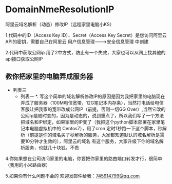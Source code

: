 # DomainNmeResolutionIP
阿里云域名解析（动态）修改IP（远程家里电脑小KS）

1.代码中的ID（Access Key ID）、Secret（Access Key Secret）是您访问阿里云API的密钥，需要自己在阿里云 用户信息管理--->安全信息管理 中创建

2.代码中获取公网ip 用了2中方式，防止有一个失效，大家也可以从网上找其他的api接口获取公网IP

## 教你把家里的电脑弄成服务器
+ 列表三
    * 列表一
   *. 写这个简单的域名解析修改IP的原因是因为我把家里的电脑现在弄成了服务器（100M电信宽带，12G笔记本内存条），当然打电话给电信客服让把我家的宽带改成公网IP（前提，否则一切GG Over）,当然它改的公网ip是随时变的，因为是动态的，说到重点了，所以我们写了一个方法把域名和IP绑定，如果家里的IP变了（我把这个python脚本部署在家里笔记本电脑虚拟机中的 Centos7），用了cron 定时1秒跑一下这个脚本，秒解析（前提是你的域名买了秒解析的服务，大家都知道默认的域名解析是需要10分钟才生效的），阿里云的域名 有这个服务，大家升级下你的域名解析服务，也就几十块钱，不贵

4.你如果想在公司访问家里的电脑，你要把你家里的路由端口转发才行，很简单（我用的小米路由器）

5.如果你有什么问题不会的 欢迎发邮件给我：745914799@qq.com

